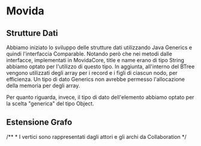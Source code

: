 # Movida

## Strutture Dati
Abbiamo iniziato lo sviluppo delle strutture dati utilizzando Java Generics e quindi l'interfaccia Comparable.
Notando però che nei metodi dalle interfacce, implementati in MovidaCore, title e name erano di tipo String
abbiamo optato per l'utilizzo di questo tipo. In aggiunta, all'interno del BTree vengono utilizzati degli array
per i record e i figli di ciascun nodo, per efficienza. Un tipo di dato Generics non avrebbe permesso l'allocazione
della memoria per degli array.

Per quanto riguarda, invece, il tipo di dato dell'elemento abbiamo optato per la scelta "generica" del tipo Object.

## Estensione Grafo
/**
	* I vertici sono rappresentati dagli attori e gli archi da Collaboration
	*/
